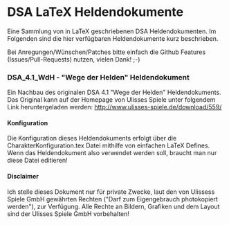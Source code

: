 # DSA LaTeX Heldendokumente #

Eine Sammlung von in LaTeX geschriebenen DSA Heldendokumenten.
Im Folgenden sind die hier verfügbaren Heldendokumente kurz beschrieben.

Bei Anregungen/Wünschen/Patches bitte einfach die Github Features (Issues/Pull-Requests) nutzen, vielen Dank! ;-)

### DSA_4.1_WdH - "Wege der Helden" Heldendokument ###
Ein Nachbau des originalen DSA 4.1 "Wege der Helden" Heldendokuments.
Das Original kann auf der Homepage von Ulisses Spiele unter folgendem Link heruntergeladen werden: http://www.ulisses-spiele.de/download/559/

#### Konfiguration ####
Die Konfiguration dieses Heldendokuments erfolgt über die CharakterKonfiguration.tex Datei mithilfe von einfachen LaTeX Defines.
Wenn das Heldendokument also verwendet werden soll, braucht man nur diese Datei editieren!

#### Disclaimer ####
Ich stelle dieses Dokument nur für private Zwecke, laut den von Ulissess Spiele GmbH gewährten Rechten ("Darf zum Eigengebrauch photokopiert werden"), zur Verfügung.
Alle Rechte an Bildern, Grafiken und dem Layout sind der Ulisses Spiele GmbH vorbehalten!
